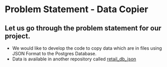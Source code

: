 # Problem Statement - Data Copier

## Let us go through the problem statement for our project. 
+ We would like to develop the code to copy data which are in files using JSON Format to the Postgres Database.
+ Data is available in another repository called [retail_db_json](https://github.com/itversity/retail_db_json) 
